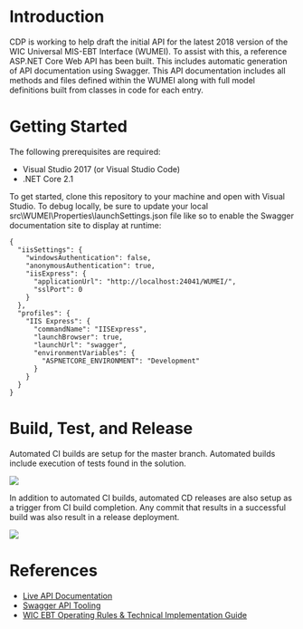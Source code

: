# Introduction 

CDP is working to help draft the initial API for the latest 2018 version of the WIC Universal MIS-EBT Interface (WUMEI). To assist with this, a reference ASP<span>.NET</span> Core Web API has been built. This includes automatic generation of API documentation using Swagger. This API documentation includes all methods and files defined within the WUMEI along with full model definitions built from classes in code for each entry.

# Getting Started

The following prerequisites are required:
* Visual Studio 2017 (or Visual Studio Code)
* .NET Core 2.1

To get started, clone this repository to your machine and open with Visual Studio. To debug locally, be sure to update your local src\WUMEI\Properties\launchSettings.json file like so to enable the Swagger documentation site to display at runtime:

```
{
  "iisSettings": {
    "windowsAuthentication": false,
    "anonymousAuthentication": true,
    "iisExpress": {
      "applicationUrl": "http://localhost:24041/WUMEI/",
      "sslPort": 0
    }
  },
  "profiles": {
    "IIS Express": {
      "commandName": "IISExpress",
      "launchBrowser": true,
      "launchUrl": "swagger",
      "environmentVariables": {
        "ASPNETCORE_ENVIRONMENT": "Development"
      }
    }
  }
}
```

# Build, Test, and Release

Automated CI builds are setup for the master branch. Automated builds include execution of tests found in the solution.

[<img src="https://cdpinc.visualstudio.com/_apis/public/build/definitions/b60ff22e-6fe0-469e-b948-1a18c5a2ae5d/3/badge"/>](https://cdpinc.visualstudio.com/WUMEI/_build/index?definitionId=3)

In addition to automated CI builds, automated CD releases are also setup as a trigger from CI build completion. Any commit that results in a successful build was also result in a release deployment.

[<img src="https://cdpinc.vsrm.visualstudio.com/_apis/public/Release/badge/b60ff22e-6fe0-469e-b948-1a18c5a2ae5d/1/1"/>](https://cdpinc.visualstudio.com/WUMEI/_release?definitionId=1&_a=releases)

# References

* [Live API Documentation](https://ebtkickoff.cdpehs.com/WUMEI/swagger/)
* [Swagger API Tooling](https://swagger.io/)
* [WIC EBT Operating Rules & Technical Implementation Guide](https://www.fns.usda.gov/wic/wic-ebt-operating-rules-technical-implementation-guide)